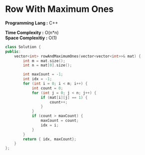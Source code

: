 # Row With Maximum Ones

**Programming Lang :** C++

**Time Complexity :** O(n*n)  
**Space Complexitiy :** O(1)

```cpp
class Solution {
public:
    vector<int> rowAndMaximumOnes(vector<vector<int>>& mat) {
        int m = mat.size();
        int n = mat[0].size();

        int maxCount = -1;
        int idx = -1;
        for (int i = 0; i < m; i++) {
            int count = 0;
            for (int j = 0; j < n; j++) {
                if (mat[i][j] == 1) {
                    count++;
                }
            }
            if (count > maxCount) {
                maxCount = count;
                idx = i;
            }
        }
        return { idx, maxCount};
    }
};
```

